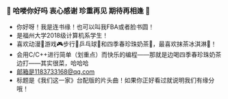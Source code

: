 ### 🌹 哈喽你好吗 衷心感谢 珍重再见 期待再相逢 👋

<!--
**FBABFBA/FBABFBA** is a ✨ _special_ ✨ repository because its `README.md` (this file) appears on your GitHub profile.

Here are some ideas to get you started:

- 🔭 I’m currently working on ...
- 🌱 I’m currently learning ...
- 👯 I’m looking to collaborate on ...
- 🤔 I’m looking for help with ...
- 💬 Ask me about ...
- 📫 How to reach me: ...
- 😄 Pronouns: ...
- ⚡ Fun fact: ...
-->
- 你好呀！我是连书缘！也可以叫我FBA或者脸书圆！
- 是福州大学2018级计算机系学生！
- 喜欢动漫🌈游戏🎮步行🚶‍乒乓球🏓和四季春珍珠奶茶🌹，最喜欢抹茶冰淇淋🍦！
- 会用C/C++进行简单（划重点）而快乐的编程——那就是边喝四季春珍珠奶茶边打——其实很菜，哈哈哈
- 邮箱是1183733168@qq.com
- 标题是《我们这一家》台配版的片头曲！如果你正好看过就说明我们有缘分哦！
